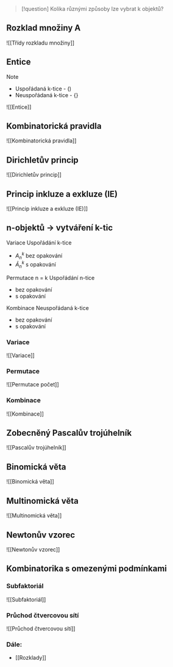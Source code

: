 
> [!question] 
> Kolika různými způsoby lze vybrat k objektů?

## Rozklad množiny A
![[Třídy rozkladu množiny]]


## Entice

> [!note]
>- Uspořádaná k-tice - $()$
>- Neuspořádaná k-tice - $\{\}$

![[Entice]]

## Kombinatorická pravidla
![[Kombinatorická pravidla]]

## Dirichletův princip
![[Dirichletův princip]]

## Princip inkluze a exkluze (IE)
![[Princip inkluze a exkluze (IE)]]


## n-objektů -> vytváření k-tic

Variace
Uspořádání k-tice
- $A^k_n$ bez opakování
- $\bar A ^k_n$ s opakování

Permutace
n = k
Uspořádání n-tice
- bez opakování
- s opakování

Kombinace
Neuspořádaná k-tice
- bez opakování
- s opakování

### Variace
![[Variace]]

### Permutace
![[Permutace počet]]

### Kombinace
![[Kombinace]]


## Zobecněný Pascalův trojúhelník
![[Pascalův trojúhelník]]

## Binomická věta
![[Binomická věta]]
## Multinomická věta
![[Multinomická věta]]

## Newtonův vzorec
![[Newtonův vzorec]]

## Kombinatorika s omezenými podmínkami

### Subfaktoriál
![[Subfaktoriál]]

### Průchod čtvercovou sítí
![[Průchod čtvercovou sítí]]
### Dále:
- [[Rozklady]]


